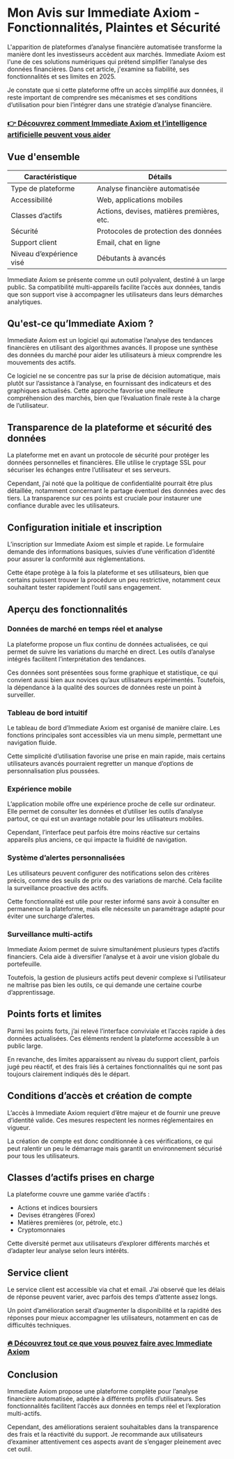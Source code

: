 # Mon Avis sur Immediate Axiom - Fonctionnalités, Plaintes et Sécurité
   
L'apparition de plateformes d’analyse financière automatisée transforme la manière dont les investisseurs accèdent aux marchés. Immediate Axiom est l'une de ces solutions numériques qui prétend simplifier l’analyse des données financières. Dans cet article, j'examine sa fiabilité, ses fonctionnalités et ses limites en 2025.  

Je constate que si cette plateforme offre un accès simplifié aux données, il reste important de comprendre ses mécanismes et ses conditions d’utilisation pour bien l’intégrer dans une stratégie d’analyse financière.  

### [👉 Découvrez comment Immediate Axiom et l’intelligence artificielle peuvent vous aider](https://tinyurl.com/29bxdvzt)
## Vue d'ensemble  
| **Caractéristique**         | **Détails**                                 |  
|----------------------------|---------------------------------------------|  
| Type de plateforme          | Analyse financière automatisée              |  
| Accessibilité               | Web, applications mobiles                    |  
| Classes d’actifs            | Actions, devises, matières premières, etc. |  
| Sécurité                   | Protocoles de protection des données         |  
| Support client             | Email, chat en ligne                         |  
| Niveau d’expérience visé   | Débutants à avancés                          |  

Immediate Axiom se présente comme un outil polyvalent, destiné à un large public. Sa compatibilité multi-appareils facilite l’accès aux données, tandis que son support vise à accompagner les utilisateurs dans leurs démarches analytiques.  

## Qu'est-ce qu’Immediate Axiom ?  
Immediate Axiom est un logiciel qui automatise l’analyse des tendances financières en utilisant des algorithmes avancés. Il propose une synthèse des données du marché pour aider les utilisateurs à mieux comprendre les mouvements des actifs.  

Ce logiciel ne se concentre pas sur la prise de décision automatique, mais plutôt sur l’assistance à l’analyse, en fournissant des indicateurs et des graphiques actualisés. Cette approche favorise une meilleure compréhension des marchés, bien que l’évaluation finale reste à la charge de l’utilisateur.  

## Transparence de la plateforme et sécurité des données  
La plateforme met en avant un protocole de sécurité pour protéger les données personnelles et financières. Elle utilise le cryptage SSL pour sécuriser les échanges entre l’utilisateur et ses serveurs.  

Cependant, j’ai noté que la politique de confidentialité pourrait être plus détaillée, notamment concernant le partage éventuel des données avec des tiers. La transparence sur ces points est cruciale pour instaurer une confiance durable avec les utilisateurs.  

## Configuration initiale et inscription  
L’inscription sur Immediate Axiom est simple et rapide. Le formulaire demande des informations basiques, suivies d’une vérification d’identité pour assurer la conformité aux réglementations.  

Cette étape protège à la fois la plateforme et ses utilisateurs, bien que certains puissent trouver la procédure un peu restrictive, notamment ceux souhaitant tester rapidement l’outil sans engagement.  

## Aperçu des fonctionnalités  

### Données de marché en temps réel et analyse  
La plateforme propose un flux continu de données actualisées, ce qui permet de suivre les variations du marché en direct. Les outils d’analyse intégrés facilitent l’interprétation des tendances.  

Ces données sont présentées sous forme graphique et statistique, ce qui convient aussi bien aux novices qu’aux utilisateurs expérimentés. Toutefois, la dépendance à la qualité des sources de données reste un point à surveiller.  

### Tableau de bord intuitif  
Le tableau de bord d’Immediate Axiom est organisé de manière claire. Les fonctions principales sont accessibles via un menu simple, permettant une navigation fluide.  

Cette simplicité d’utilisation favorise une prise en main rapide, mais certains utilisateurs avancés pourraient regretter un manque d’options de personnalisation plus poussées.  

### Expérience mobile  
L’application mobile offre une expérience proche de celle sur ordinateur. Elle permet de consulter les données et d’utiliser les outils d’analyse partout, ce qui est un avantage notable pour les utilisateurs mobiles.  

Cependant, l’interface peut parfois être moins réactive sur certains appareils plus anciens, ce qui impacte la fluidité de navigation.  

### Système d’alertes personnalisées  
Les utilisateurs peuvent configurer des notifications selon des critères précis, comme des seuils de prix ou des variations de marché. Cela facilite la surveillance proactive des actifs.  

Cette fonctionnalité est utile pour rester informé sans avoir à consulter en permanence la plateforme, mais elle nécessite un paramétrage adapté pour éviter une surcharge d’alertes.  

### Surveillance multi-actifs  
Immediate Axiom permet de suivre simultanément plusieurs types d’actifs financiers. Cela aide à diversifier l’analyse et à avoir une vision globale du portefeuille.  

Toutefois, la gestion de plusieurs actifs peut devenir complexe si l’utilisateur ne maîtrise pas bien les outils, ce qui demande une certaine courbe d’apprentissage.  

## Points forts et limites  
Parmi les points forts, j’ai relevé l’interface conviviale et l’accès rapide à des données actualisées. Ces éléments rendent la plateforme accessible à un public large.  

En revanche, des limites apparaissent au niveau du support client, parfois jugé peu réactif, et des frais liés à certaines fonctionnalités qui ne sont pas toujours clairement indiqués dès le départ.  

## Conditions d’accès et création de compte  
L’accès à Immediate Axiom requiert d’être majeur et de fournir une preuve d’identité valide. Ces mesures respectent les normes réglementaires en vigueur.  

La création de compte est donc conditionnée à ces vérifications, ce qui peut ralentir un peu le démarrage mais garantit un environnement sécurisé pour tous les utilisateurs.  

## Classes d’actifs prises en charge  
La plateforme couvre une gamme variée d’actifs :  
- Actions et indices boursiers  
- Devises étrangères (Forex)  
- Matières premières (or, pétrole, etc.)  
- Cryptomonnaies  

Cette diversité permet aux utilisateurs d’explorer différents marchés et d’adapter leur analyse selon leurs intérêts.  

## Service client  
Le service client est accessible via chat et email. J’ai observé que les délais de réponse peuvent varier, avec parfois des temps d’attente assez longs.  

Un point d’amélioration serait d’augmenter la disponibilité et la rapidité des réponses pour mieux accompagner les utilisateurs, notamment en cas de difficultés techniques.  

### [🔥 Découvrez tout ce que vous pouvez faire avec Immediate Axiom](https://tinyurl.com/29bxdvzt)
## Conclusion  
Immediate Axiom propose une plateforme complète pour l’analyse financière automatisée, adaptée à différents profils d’utilisateurs. Ses fonctionnalités facilitent l’accès aux données en temps réel et l’exploration multi-actifs.  

Cependant, des améliorations seraient souhaitables dans la transparence des frais et la réactivité du support. Je recommande aux utilisateurs d’examiner attentivement ces aspects avant de s’engager pleinement avec cet outil.